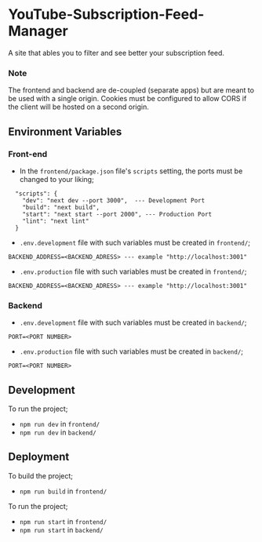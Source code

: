 # YouTube-Subscription-Feed-Manager
A site that ables you to filter and see better your subscription feed.


### Note
The frontend and backend are de-coupled (separate apps) but are meant to be used with a single origin. Cookies must be configured to allow CORS if the client will be hosted on a second origin.

## Environment Variables
### Front-end
- In the `frontend/package.json` file's `scripts` setting, the ports must be changed to your liking;
```
  "scripts": {
    "dev": "next dev --port 3000",  --- Development Port
    "build": "next build",
    "start": "next start --port 2000", --- Production Port
    "lint": "next lint"
  }
```
- `.env.development` file with such variables must be created in `frontend/`;
```
BACKEND_ADDRESS=<BACKEND_ADRESS> --- example "http://localhost:3001"
```
- `.env.production` file with such variables must be created in `frontend/`;
```
BACKEND_ADDRESS=<BACKEND_ADRESS> --- example "http://localhost:3001"
```

### Backend
- `.env.development` file with such variables must be created in `backend/`;
```
PORT=<PORT NUMBER>
```
- `.env.production` file with such variables must be created in `backend/`;
```
PORT=<PORT NUMBER>
```

## Development
To run the project;
- `npm run dev` in `frontend/`
- `npm run dev` in `backend/`

## Deployment
To build the project;
- `npm run build` in `frontend/`

To run the project;
- `npm run start` in `frontend/`
- `npm run start` in `backend/`
